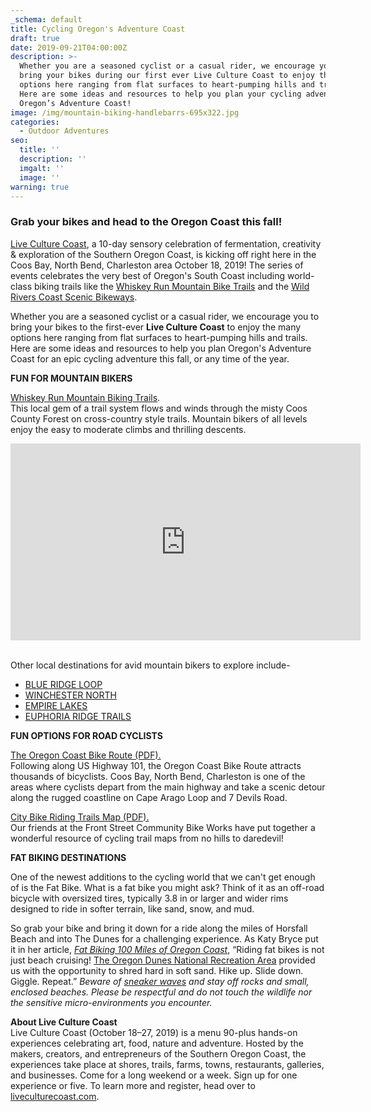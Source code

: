 ```yaml
---
_schema: default
title: Cycling Oregon's Adventure Coast
draft: true
date: 2019-09-21T04:00:00Z
description: >-
  Whether you are a seasoned cyclist or a casual rider, we encourage you to
  bring your bikes during our first ever Live Culture Coast to enjoy the many
  options here ranging from flat surfaces to heart-pumping hills and trails.
  Here are some ideas and resources to help you plan your cycling adventure on
  Oregon’s Adventure Coast!
image: /img/mountain-biking-handlebarrs-695x322.jpg
categories:
  - Outdoor Adventures
seo:
  title: ''
  description: ''
  imgalt: ''
  image: ''
warning: true
---
```

### Grab your bikes and head to the Oregon Coast this fall!

[Live Culture Coast](https://www.oregonsadventurecoast.com/event/live-culture-coast/), a 10-day sensory celebration of fermentation, creativity & exploration of the Southern Oregon Coast, is kicking off right here in the Coos Bay, North Bend, Charleston area October 18, 2019! The series of events celebrates the very best of Oregon's South Coast including world-class biking trails like the [Whiskey Run Mountain Bike Trails](https://www.mtbproject.com/directory/8019222/whiskey-run-trails) and the [Wild Rivers Coast Scenic Bikeways](https://traveloregon.com/things-to-do/outdoor-recreation/bicycling/wild-rivers-coast-scenic-bikeway/).

Whether you are a seasoned cyclist or a casual rider, we encourage you to bring your bikes to the first-ever **Live Culture Coast** to enjoy the many options here ranging from flat surfaces to heart-pumping hills and trails. Here are some ideas and resources to help you plan Oregon's Adventure Coast for an epic cycling adventure this fall, or any time of the year.

**FUN FOR MOUNTAIN BIKERS**

[Whiskey Run Mountain Biking Trails](https://www.mtbproject.com/directory/8019222/whiskey-run-trails).<br>
This local gem of a trail system flows and winds through the misty Coos County Forest on cross-country style trails. Mountain bikers of all levels enjoy the easy to moderate climbs and thrilling descents.

<iframe width="560" height="315" src="https://www.youtube.com/embed/YA0X_rpH930" frameborder="0" allow="accelerometer; autoplay; encrypted-media; gyroscope; picture-in-picture" allowfullscreen=""></iframe>

<br>Other local destinations for avid mountain bikers to explore include-

* [BLUE RIDGE LOOP](http://coostrails.com/traildescriptions/blueridge/blueridge.htm)
* [WINCHESTER NORTH](https://www.mtbproject.com/trail/7032115/winchester-north)
* [EMPIRE LAKES](http://coosbay.org/uploads/PDF/Operations/Parks/John_Topits_Park/JOHN_TOPITS_PARK_TRAIL_MAP.pdf)
* [EUPHORIA RIDGE TRAILS](http://coostrails.com/traildescriptions/euphoriaridge/euphoriaridge.htm)

**FUN OPTIONS FOR ROAD CYCLISTS**

[The Oregon Coast Bike Route (PDF).](https://www.oregon.gov/ODOT/Programs/TDD%20Documents/oregon-coast-bike-route-map.pdf)<br>
Following along US Highway 101, the Oregon Coast Bike Route attracts thousands of bicyclists. Coos Bay, North Bend, Charleston is one of the areas where cyclists depart from the main highway and take a scenic detour along the rugged coastline on Cape Arago Loop and 7 Devils Road.

[City Bike Riding Trails Map (PDF).](https://www.oregonsadventurecoast.com/img/FSCBW-BIKE-TRAIL-MAPS.pdf)<br>
Our friends at the Front Street Community Bike Works have put together a wonderful resource of cycling trail maps from no hills to daredevil!

**FAT BIKING DESTINATIONS**

One of the newest additions to the cycling world that we can't get enough of is the Fat Bike. What is a fat bike you might ask? Think of it as an off-road bicycle with oversized tires, typically 3.8 in or larger and wider rims designed to ride in softer terrain, like sand, snow, and mud.

So grab your bike and bring it down for a ride along the miles of Horsfall Beach and into The Dunes for a challenging experience. As Katy Bryce put it in her article, [*Fat Biking 100 Miles of Oregon Coast*](https://traveloregon.com/things-to-do/outdoor-recreation/bicycling/fat-biking/fat-biking-100-miles-of-oregon-coast), “Riding fat bikes is not just beach cruising! [The Oregon Dunes National Recreation Area](https://www.stateparks.com/oregon_dunes.html) provided us with the opportunity to shred hard in soft sand. Hike up. Slide down. Giggle. Repeat.” *Beware of* [*sneaker waves*](https://www.oregon.gov/oprd/PARKS/Pages/beach_safety.aspx) *and stay off rocks and small, enclosed beaches. Please be respectful and do not touch the wildlife nor the sensitive micro-environments you encounter.*

**About Live Culture Coast**<br>
Live Culture Coast (October 18–27, 2019) is a menu 90-plus hands-on experiences celebrating art, food, nature and adventure. Hosted by the makers, creators, and entrepreneurs of the Southern Oregon Coast, the experiences take place at shores, trails, farms, towns, restaurants, galleries, and businesses. Come for a long weekend or a week. Sign up for one experience or five. To learn more and register, head over to [liveculturecoast.com](http://liveculturecoast.com/).